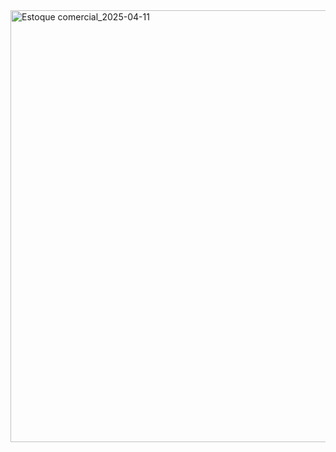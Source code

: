 <img width="1414" height="691" alt="Estoque comercial_2025-04-11" src="https://github.com/user-attachments/assets/dbbacc8d-e09b-4e50-85b6-a5d42867eb81" />
